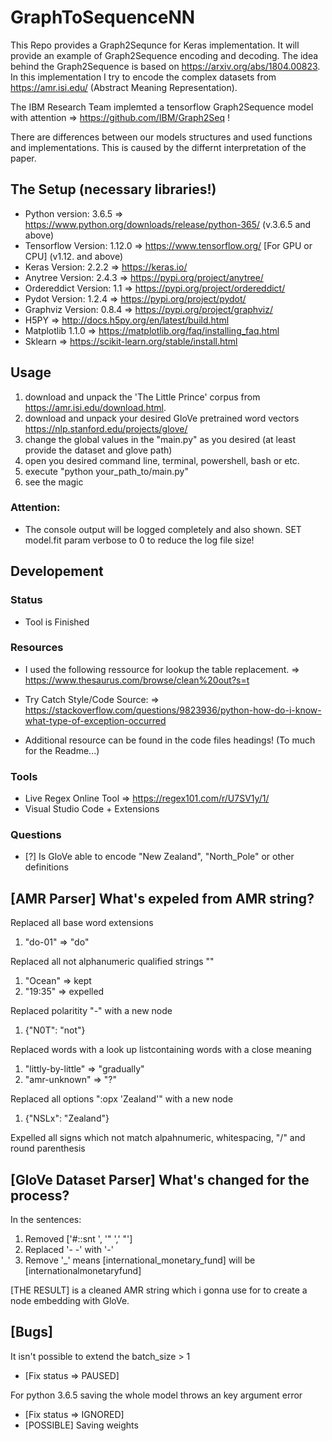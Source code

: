 # GraphToSequenceNN 

This Repo provides a Graph2Sequnce for Keras implementation. It will provide an example of Graph2Sequence encoding and decoding. The idea behind the Graph2Sequence is based on https://arxiv.org/abs/1804.00823. In this implementation I try to encode the complex datasets from https://amr.isi.edu/ (Abstract Meaning Representation). 

The IBM Research Team implemted a tensorflow Graph2Sequence model with attention => https://github.com/IBM/Graph2Seq !

There are differences between our models structures and used functions and implementations.
This is caused by the differnt interpretation of the paper.

## The Setup (necessary libraries!)

- Python version:       3.6.5 => https://www.python.org/downloads/release/python-365/ (v.3.6.5 and above)
- Tensorflow Version:  1.12.0 => https://www.tensorflow.org/ [For GPU or CPU] (v1.12. and above)
- Keras Version:        2.2.2 => https://keras.io/
- Anytree Version:      2.4.3 => https://pypi.org/project/anytree/
- Ordereddict Version:  1.1   => https://pypi.org/project/ordereddict/
- Pydot Version:        1.2.4 => https://pypi.org/project/pydot/
- Graphviz Version:     0.8.4 => https://pypi.org/project/graphviz/
- H5PY                        => http://docs.h5py.org/en/latest/build.html
- Matplotlib            1.1.0 => https://matplotlib.org/faq/installing_faq.html
- Sklearn                     => https://scikit-learn.org/stable/install.html

## Usage

1. download and unpack the 'The Little Prince' corpus from https://amr.isi.edu/download.html. 
2. download and unpack your desired GloVe pretrained word vectors https://nlp.stanford.edu/projects/glove/
3. change the global values in the "main.py" as you desired (at least provide the dataset and glove path)
4. open you desired command line, terminal, powershell, bash or etc.
5. execute "python your_path_to/main.py"
6. see the magic

### Attention: 
- The console output will be logged completely and also shown. SET model.fit param verbose to 0 to reduce the log file size! 

## Developement 

### Status
- Tool is Finished

### Resources
- I used the following ressource for lookup the table replacement.
        => https://www.thesaurus.com/browse/clean%20out?s=t 
- Try Catch Style/Code Source:
        => https://stackoverflow.com/questions/9823936/python-how-do-i-know-what-type-of-exception-occurred

- Additional resource can be found in the code files headings! (To much for the Readme...)

### Tools
- Live Regex Online Tool => https://regex101.com/r/U7SV1y/1/ 
- Visual Studio Code + Extensions

### Questions
- [?]  Is GloVe able to encode "New Zealand", "North_Pole" or other definitions

## [AMR Parser] What's expeled from AMR string?
 
Replaced all base word extensions 
  1. "do-01" => "do"

Replaced all not alphanumeric qualified strings "" 
  1. "Ocean" => kept
  2. "19:35" => expelled

Replaced polaritity "-" with a new node 
  1. {"N0T": "not"}

Replaced words with a look up listcontaining words with a close meaning
  1. "littly-by-little" => "gradually"
  2. "amr-unknown" => "?"

Replaced all options ":opx 'Zealand'" with a new node 
  1. {"NSLx": "Zealand"}

Expelled all signs which not match alpahnumeric, whitespacing, "/" and round parenthesis


## [GloVe Dataset Parser] What's changed for the process?
In the sentences:
  1. Removed ['#::snt ', '" ',' "'] 
  2. Replaced '- -' with '-'
  3. Remove '_' means [international_monetary_fund] will be [internationalmonetaryfund]

[THE RESULT] is a cleaned AMR string which i gonna use for to create a node embedding with GloVe.

## [Bugs]

It isn't possible to extend the batch_size > 1 
  * [Fix status => PAUSED]

For python 3.6.5 saving the whole model throws an key argument error 
  * [Fix status => IGNORED]
  * [POSSIBLE] Saving weights
                                          
